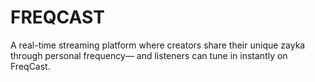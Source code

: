 # FREQCAST
A real-time streaming platform where creators share their unique zayka through personal frequency— and listeners can tune in instantly on FreqCast.
